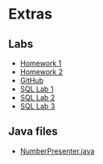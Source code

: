 # Extras
## Labs

<ul>
     <li>
        <div><a href="/src/extras/homework1.html">Homework 1</a></div>
     </li>
     <li>
             <div><a href="/src/extras/homework2.html">Homework 2</a></div>
     </li>
    <li>
        <div><a href="/src/extras/github-lab.html">GitHub</a></div>
    </li>
    <li>
        <div><a href="/src/extras/sql1.html">SQL Lab 1</a></div>
    </li>
    <li>
        <div><a href="/src/extras/sql2.html">SQL Lab 2</a></div>
    </li>
    <li>
        <div><a href="/src/extras/sql3.html">SQL Lab 3</a></div>
    </li>
</ul>

## Java files
<ul> 
    <li>
        <div><a href="NumberPresenter.java">NumberPresenter.java</a></div>
    </li>
</ul>